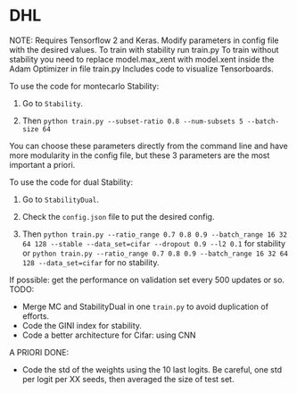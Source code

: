 # DHL
NOTE: Requires Tensorflow 2 and Keras.
 Modify parameters in config file with the desired values.
 To train with stability run train.py
 To train without stability you need to replace model.max_xent with model.xent inside the Adam Optimizer in file train.py
 Includes code to visualize Tensorboards.

To use the code for montecarlo Stability:
1) Go to ```Stability```.

2) Then ```python train.py --subset-ratio 0.8 --num-subsets 5 --batch-size 64```

You can choose these parameters directly from the command line and have more modularity in the config file, but these 3 parameters are the most important a priori.

To use the code for dual Stability:
1) Go to ```StabilityDual```.

2) Check the ```config.json``` file to put the desired config.

3) Then ```python train.py --ratio_range 0.7 0.8 0.9 --batch_range 16 32 64 128 --stable --data_set=cifar --dropout 0.9 --l2 0.1``` for stability or
```python train.py --ratio_range 0.7 0.8 0.9 --batch_range 16 32 64 128 --data_set=cifar``` for no stability.

If possible: get the performance on validation set every 500 updates or so.
TODO:

- Merge MC and StabilityDual in one ```train.py``` to avoid duplication of efforts.
- Code the GINI index for stability.
- Code a better architecture for Cifar: using CNN

A PRIORI DONE:
- Code the std of the weights using the 10 last logits. Be careful, one std per logit per XX seeds, then averaged the size of test set.

